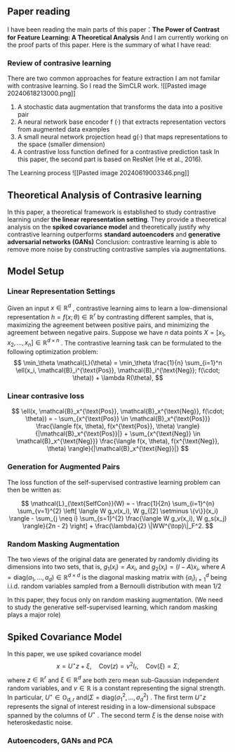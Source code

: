 ## Paper reading 
I have been reading the main parts of this paper：**The Power of Contrast for Feature Learning: A Theoretical Analysis**  And I am currently working on the proof parts of this paper. Here is the summary of what I have read:

### Review of contrasive learning
There are two common approaches for feature extraction I am not familar with contrasive learning. So I read the SimCLR work.
![[Pasted image 20240618213000.png]]
1. A stochastic data augmentation that transforms the data into a positive pair
2. A neural network base encoder f (·) that extracts representation vectors from augmented data examples
3. A small neural network projection head g(·) that maps representations to the space (smaller dimension)
4. A contrastive loss function defined for a contrastive prediction task
In this paper, the second part is based on ResNet (He et al., 2016).

The Learning process
![[Pasted image 20240619003346.png]]
## Theoretical Analysis of Contrasive learning

In this paper, a theoretical framework is established to study contrastive learning under **the linear representation setting**. They provide a theoretical analysis on the **spiked covariance model** and theoretically justify why contrastive learning outperforms **standard autoencoders** and **generative adversarial networks (GANs)** 
Conclusion: contrastive learning is able to remove more noise by constructing contrastive samples via augmentations.
## Model Setup
### Linear Representation Settings

Given an input  $x \in \mathbb{R}^d$ , contrastive learning aims to learn a low-dimensional representation $h = f(x; \theta) \in \mathbb{R}^r$ by contrasting different samples, that is, maximizing the agreement between positive pairs, and minimizing the agreement between negative pairs. Suppose we have $n$ data points  $X = [x_1, x_2, \ldots, x_n] \in \mathbb{R}^{d \times n}$ . The contrastive learning task can be formulated to the following optimization problem: 
$$
\min_\theta \mathcal{L}(\theta) = \min_\theta \frac{1}{n} \sum_{i=1}^n \ell(x_i, \mathcal{B}_i^{\text{Pos}}, \mathcal{B}_i^{\text{Neg}}; f(\cdot; \theta)) + \lambda R(\theta),
$$
### Linear contrasive loss
$$ 
\ell(x, \mathcal{B}_x^{\text{Pos}}, \mathcal{B}_x^{\text{Neg}}, f(\cdot; \theta)) = - \sum_{x^{\text{Pos}} \in \mathcal{B}_x^{\text{Pos}}} \frac{\langle f(x, \theta), f(x^{\text{Pos}}, \theta) \rangle}{|\mathcal{B}_x^{\text{Pos}}|} + \sum_{x^{\text{Neg}} \in \mathcal{B}_x^{\text{Neg}}} \frac{\langle f(x, \theta), f(x^{\text{Neg}}, \theta) \rangle}{|\mathcal{B}_x^{\text{Neg}}|}
$$

### Generation for Augmented Pairs 
The loss function of the self-supervised contrastive learning problem can then be written as: 

$$ \mathcal{L}_{\text{SelfCon}}(W) = - \frac{1}{2n} \sum_{i=1}^{n} \sum_{v=1}^{2} \left[ \langle W g_v(x_i), W g_{[2] \setminus \{v\}}(x_i) \rangle - \sum_{j \neq i} \sum_{s=1}^{2} \frac{\langle W g_v(x_i), W g_s(x_j) \rangle}{2n - 2} \right] + \frac{\lambda}{2} \|WW^{\top}\|_F^2.
$$
### Random Masking Augmentation
The two views of the original data are generated by randomly dividing its dimensions into two sets, that is, $g_1(x_i) = A x_i$, and $g_2(x_i) = (I - A) x_i$, where $A = \text{diag}(a_1, \ldots, a_d) \in \mathbb{R}^{d \times d}$ is the diagonal masking matrix with $\{a_i\}_{i=1}^{d}$ being i.i.d. random variables sampled from a Bernoulli distribution with mean $1/2$ 

In this paper, they focus only on random masking augmentation. (We need to study the generative self-supervised learning, which random masking plays a major role)

## Spiked Covariance Model
In this paper, we use spiked covariance model
$$ 
x = U^\star z + \xi, \quad \text{Cov}(z) = \nu^2 I_r, \quad \text{Cov}(\xi) = \Sigma, 
$$
where $z \in \mathbb{R}^r$ and $\xi \in \mathbb{R}^d$  are both zero mean sub-Gaussian independent random variables, and  $\nu \in \mathbb{R}$  is a constant representing the signal strength. In particular,  $U^\star \in \mathbb{O}_{d,r}$  and$(\Sigma = \text{diag}(\sigma_1^2, \ldots, \sigma_d^2)$ . The first term  $U^\star z$  represents the signal of interest residing in a low-dimensional subspace spanned by the columns of  $U^\star$ . The second term $\xi$ is the dense noise with heteroskedastic noise. 

### Autoencoders, GANs and PCA


